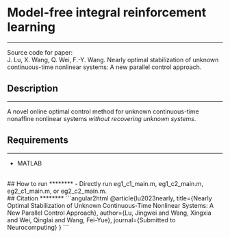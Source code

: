 # Model-free integral reinforcement learning
********
Source code for paper:   
J. Lu, X. Wang, Q. Wei, F.-Y. Wang. Nearly optimal stabilization of unknown continuous-time nonlinear systems: A new parallel control approach.
<br/>
## Description
********
A novel online optimal control method for unknown continuous-time nonaffine nonlinear systems *without recovering unknown systems*.
<br/>
## Requirements
********
- MATLAB
<br/>
## How to run
********
- Directly run eg1_c1_main.m, eg1_c2_main.m, eg2_c1_main.m, or eg2_c2_main.m.
<br/>
## Citation
********
```angular2html
@article{lu2023nearly,
  title={Nearly Optimal Stabilization of Unknown Continuous-Time Nonlinear Systems: A New Parallel Control Approach},
  author={Lu, Jingwei and Wang, Xingxia and Wei, Qinglai and Wang, Fei-Yue},
  journal={Submitted to Neurocomputing}
}
```
